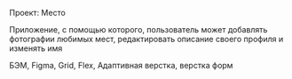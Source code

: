 Проект: Место

Приложение, с помощью которого, пользователь может добавлять фотографии любимых мест, редактировать описание своего профиля и изменять имя

БЭМ, Figma, Grid, Flex, Адаптивная верстка, верстка форм




